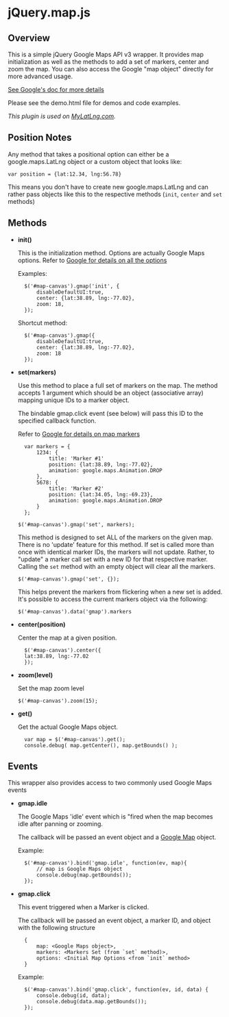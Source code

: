 jQuery.map.js
=========


Overview
--------


This is a simple jQuery Google Maps API v3 wrapper. It provides map initialization as well as the methods to add a set of markers, center and zoom the map. You can also access the Google "map object" directly for more advanced usage.

[See Google's doc for more details](http://code.google.com/apis/maps/documentation/javascript/basics.html)

Please see the demo.html file for demos and code examples. 

_This plugin is used on [MyLatLng.com](http://mylatlng.com)._


Position Notes
--------------

Any method that takes a positional option can either be a google.maps.LatLng object or a custom object that looks like:

`var position = {lat:12.34, lng:56.78}`

This means you don't have to create new google.maps.LatLng and can rather pass objects like this to the respective methods (`init`, `center` and `set` methods) 


Methods
-------

* **init()**

	This is the initialization method. Options are actually Google Maps options. Refer to [Google for details on all the options](http://code.google.com/apis/maps/documentation/javascript/reference.html#MapOptions)

	Examples:

		$('#map-canvas').gmap('init', { 
			disableDefaultUI:true, 
			center: {lat:38.89, lng:-77.02},
			zoom: 18, 
		});


	Shortcut method:

		$('#map-canvas').gmap({ 
			disableDefaultUI:true, 
			center: {lat:38.89, lng:-77.02},
			zoom: 18
		});


* **set(markers)**
 
	Use this method to place a full set of markers on the map. The method accepts 1 argument which should be an object (associative array) mapping unique IDs to a marker object.  

	The bindable gmap.click event (see below) will pass this ID to the specified callback function.

	Refer to [Google for details on map markers](http://code.google.com/apis/maps/documentation/javascript/reference.html#Marker)

		var markers = {
			1234: {
				title: 'Marker #1'
				position: {lat:38.89, lng:-77.02},
				animation: google.maps.Animation.DROP
			},
			5678: {
				title: 'Marker #2'
				position: {lat:34.05, lng:-69.23},
				animation: google.maps.Animation.DROP
			}
		};

	`$('#map-canvas').gmap('set', markers);`

	This method is designed to set ALL of the markers on the given map. There is no 'update' feature for this method. If set is called more than once with identical marker IDs, the markers will not update. Rather, to "update" a marker call set with a new ID for that respective marker. Calling the `set` method with an empty object will clear all the markers.
  
	`$('#map-canvas').gmap('set', {});`

	This helps prevent the markers from flickering when a new set is added. It's possible to access the current markers object via the following:

	`$('#map-canvas').data('gmap').markers` 


* **center(position)**

	Center the map at a given position.

		$('#map-canvas').center({
	  	lat:38.89, lng:-77.02
		});


* **zoom(level)** 

	Set the map zoom level

	`$('#map-canvas').zoom(15);`



* **get()**

	Get the actual Google Maps object.

		var map = $('#map-canvas').get();
		console.debug( map.getCenter(), map.getBounds() );



Events 
------
	
This wrapper also provides access to two commonly used Google Maps events


* **gmap.idle** 
 
	The Google Maps 'idle' event which is "fired when the map becomes idle after panning or zooming. 

	The callback will be passed an event object and a [Google Map](http://code.google.com/apis/maps/documentation/javascript/reference.html#Map) object.

	Example: 

		$('#map-canvas').bind('gmap.idle', function(ev, map){
			// map is Google Maps object
			console.debug(map.getBounds());
		});


* **gmap.click**

	This event triggered when a Marker is clicked. 

	The callback will be passed an event object, a marker ID, and object with the following structure

		{ 
			map: <Google Maps object>, 
			markers: <Markers Set (from `set` method)>, 
			options: <Initial Map Options <from `init` method> 
		}


	Example: 

		$('#map-canvas').bind('gmap.click', function(ev, id, data) {
			console.debug(id, data);
			console.debug(data.map.getBounds());
		});

